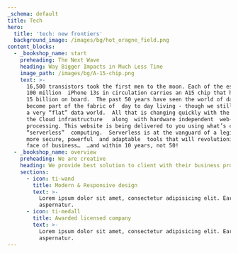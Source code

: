 ```yaml
---
_schema: default
title: Tech
hero:
  title: 'tech: new frontiers'
  background_image: /images/bg/hot_oragne_field.png
content_blocks:
  - _bookshop_name: start
    preheading: The Next Wave
    heading: Way Bigger Impacts in Much Less Time
    image_path: /images/bg/A-15-chip.png
    text: >-
      16,500 transistors took the first men to the moon. Each of the estimated
      100 million  iPhone 13s in circulation carries an A15 chip that has over
      15 billion on board.  The past 50 years have seen the world of data 
      become part of the fabric of  day to day living - though we still live in 
      a very “flat” data world.  All that is changing quickly with the advent of
      the Cloud infrastructure   along  with hardware independent  web-based
      processing. This website is being delivered to you using what’s called
      “serverless”  computing.  Serverless is at the vanguard of a legion of
      more secure, powerful  and adaptable  tools that will revolutionize the
      face of business…  …and within 10 years, not 50!
  - _bookshop_name: overview
    preheading: We are creative
    heading: We provide best solution to client with their business problem
    sections:
      - icon: ti-wand
        title: Modern & Responsive design
        text: >-
          Lorem ipsum dolor sit amet, consectetur adipisicing elit. Earum,
          aspernatur.
      - icon: ti-medall
        title: Awarded licensed company
        text: >-
          Lorem ipsum dolor sit amet, consectetur adipisicing elit. Earum,
          aspernatur.
---
```


